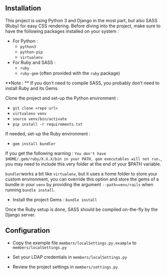 Installation
---
This project is using Python 3 and Django in the most part, but also SASS (Ruby) for easy CSS rendering. Before diving into the project, make sure to have the following packages installed on your system : 

- For Python :
	- `python3`
	- `python-pip`
	- `virtualenv`
- For Ruby and SASS :
	- `ruby`
	- `ruby-gem` (often provided with the `ruby` package)

**Note : ** If you don’t need to compile SASS, you probably don’t need to install Ruby and its Gems.

Clone the project and set-up the Python environment :

- `git clone <repo url>`
- `virtualenv venv`
- `source venv/bin/activate`
- `pip install -r requirements.txt`

If needed, set-up the Ruby environment :

- `gem install bundler`

If you get the following warning : `You don't have $HOME/.gem/ruby/X.X.X/bin in your PATH, gem executables will not run.`, you may need to include this very folder at the end of your $PATH variable.

`bundler`works a bit like `virtualenv`, but it uses a home folder to store your custom environment, you can override this option and store the gems of a bundle in your `venv` by providing the argument `--path=venv/rails` when running `bundle install`.

- Install the project Gems : `bundle install`

Once the Ruby setup is done, SASS should be compiled on-the-fly by the Django server.

Configuration
---

- Copy the exemple file `members/localSettings.py.example` to `members/localSettings.py`

- Set your LDAP credentials in `members/localSettings.py`

- Review the project settings in `members/settings.py`
